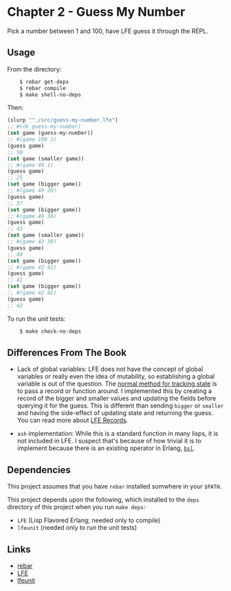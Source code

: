 # Chapter 2 - Guess My Number

Pick a number between 1 and 100, have LFE guess it through the REPL.

## Usage

From the directory:

```bash
    $ rebar get-deps
    $ rebar compile
    $ make shell-no-deps
```

Then:

```lisp
(slurp '"./src/guess-my-number.lfe")
;; #(ok guess-my-number)
(set game (guess-my-number))
;; #(game 100 1)
(guess game)
;; 50
(set game (smaller game))
;; #(game 49 1)
(guess game)
;; 25
(set game (bigger game))
;; #(game 49 26)
(guess game)
;; 37
(set game (bigger game))
;; #(game 49 38)
(guess game)
;; 43
(set game (smaller game))
;; #(game 42 38)
(guess game)
;; 40
(set game (bigger game))
;; #(game 42 41)
(guess game)
;; 41
(set game (bigger game))
;; #(game 42 42)
(guess game)
;; 42
```

To run the unit tests:

```bash
    $ make check-no-deps
```

## Differences From The Book

* Lack of global variables: LFE does not have the concept of global variables or really even the idea of mutability, so establishing a global variable is out of the question. The [normal method for tracking state](https://github.com/rvirding/lfe/blob/master/examples/internal-state.lfe) is to pass a record or function around. I implemented this by creating a record of the bigger and smaller values and updating the fields before querying it for the guess. This is different than sending `bigger` or `smaller` and having the side-effect of updating state and returning the guess. You can read more about [LFE Records](http://lfe.github.io/user-guide/data/4.html).

* `ash` implementation: While this is a standard function in many lisps, it is not included in LFE. I suspect that's because of how trivial it is to implement because there is an existing operator in Erlang, [`bsl`](http://erlang.org/doc/reference_manual/expressions.html#id77743).

## Dependencies

This project assumes that you have `rebar` installed somwhere in your `$PATH`.

This project depends upon the following, which installed to the `deps`
directory of this project when you run `make deps`:

* `LFE` (Lisp Flavored Erlang; needed only to compile)
* `lfeunit` (needed only to run the unit tests)

## Links

* [rebar](https://github.com/rebar/rebar)
* [LFE](https://github.com/rvirding/lfe)
* [lfeunit](https://github.com/lfe/lfeunit)
